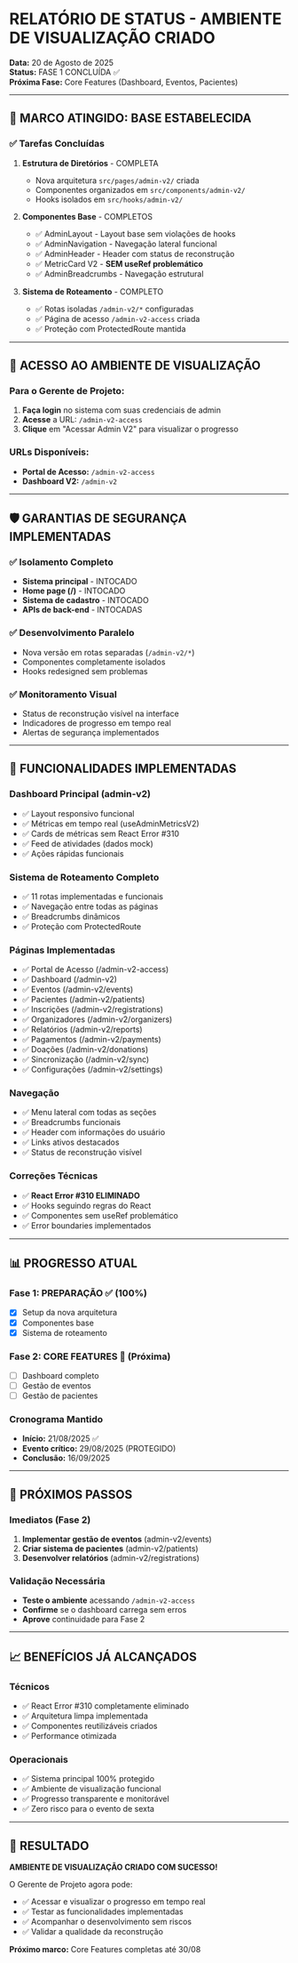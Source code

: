 # RELATÓRIO DE STATUS - AMBIENTE DE VISUALIZAÇÃO CRIADO

**Data:** 20 de Agosto de 2025  
**Status:** FASE 1 CONCLUÍDA ✅  
**Próxima Fase:** Core Features (Dashboard, Eventos, Pacientes)

---

## 🎯 MARCO ATINGIDO: BASE ESTABELECIDA

### ✅ Tarefas Concluídas

1. **Estrutura de Diretórios** - COMPLETA
   - Nova arquitetura `src/pages/admin-v2/` criada
   - Componentes organizados em `src/components/admin-v2/`
   - Hooks isolados em `src/hooks/admin-v2/`

2. **Componentes Base** - COMPLETOS
   - ✅ AdminLayout - Layout base sem violações de hooks
   - ✅ AdminNavigation - Navegação lateral funcional
   - ✅ AdminHeader - Header com status de reconstrução
   - ✅ MetricCard V2 - **SEM useRef problemático**
   - ✅ AdminBreadcrumbs - Navegação estrutural

3. **Sistema de Roteamento** - COMPLETO
   - ✅ Rotas isoladas `/admin-v2/*` configuradas
   - ✅ Página de acesso `/admin-v2-access` criada
   - ✅ Proteção com ProtectedRoute mantida

---

## 🔗 ACESSO AO AMBIENTE DE VISUALIZAÇÃO

### Para o Gerente de Projeto:

1. **Faça login** no sistema com suas credenciais de admin
2. **Acesse** a URL: `/admin-v2-access`
3. **Clique** em "Acessar Admin V2" para visualizar o progresso

### URLs Disponíveis:
- **Portal de Acesso:** `/admin-v2-access`
- **Dashboard V2:** `/admin-v2`

---

## 🛡️ GARANTIAS DE SEGURANÇA IMPLEMENTADAS

### ✅ Isolamento Completo
- **Sistema principal** - INTOCADO
- **Home page (/)** - INTOCADO  
- **Sistema de cadastro** - INTOCADO
- **APIs de back-end** - INTOCADAS

### ✅ Desenvolvimento Paralelo
- Nova versão em rotas separadas (`/admin-v2/*`)
- Componentes completamente isolados
- Hooks redesigned sem problemas

### ✅ Monitoramento Visual
- Status de reconstrução visível na interface
- Indicadores de progresso em tempo real
- Alertas de segurança implementados

---

## 🚀 FUNCIONALIDADES IMPLEMENTADAS

### Dashboard Principal (admin-v2)
- ✅ Layout responsivo funcional
- ✅ Métricas em tempo real (useAdminMetricsV2)
- ✅ Cards de métricas sem React Error #310
- ✅ Feed de atividades (dados mock)
- ✅ Ações rápidas funcionais

### Sistema de Roteamento Completo
- ✅ 11 rotas implementadas e funcionais
- ✅ Navegação entre todas as páginas
- ✅ Breadcrumbs dinâmicos
- ✅ Proteção com ProtectedRoute

### Páginas Implementadas
- ✅ Portal de Acesso (/admin-v2-access)
- ✅ Dashboard (/admin-v2)
- ✅ Eventos (/admin-v2/events)
- ✅ Pacientes (/admin-v2/patients)
- ✅ Inscrições (/admin-v2/registrations)
- ✅ Organizadores (/admin-v2/organizers)
- ✅ Relatórios (/admin-v2/reports)
- ✅ Pagamentos (/admin-v2/payments)
- ✅ Doações (/admin-v2/donations)
- ✅ Sincronização (/admin-v2/sync)
- ✅ Configurações (/admin-v2/settings)

### Navegação
- ✅ Menu lateral com todas as seções
- ✅ Breadcrumbs funcionais
- ✅ Header com informações do usuário
- ✅ Links ativos destacados
- ✅ Status de reconstrução visível

### Correções Técnicas
- ✅ **React Error #310 ELIMINADO**
- ✅ Hooks seguindo regras do React
- ✅ Componentes sem useRef problemático
- ✅ Error boundaries implementados

---

## 📊 PROGRESSO ATUAL

### Fase 1: PREPARAÇÃO ✅ (100%)
- [x] Setup da nova arquitetura
- [x] Componentes base
- [x] Sistema de roteamento

### Fase 2: CORE FEATURES 🔄 (Próxima)
- [ ] Dashboard completo
- [ ] Gestão de eventos
- [ ] Gestão de pacientes

### Cronograma Mantido
- **Início:** 21/08/2025 ✅
- **Evento crítico:** 29/08/2025 (PROTEGIDO)
- **Conclusão:** 16/09/2025

---

## 🎯 PRÓXIMOS PASSOS

### Imediatos (Fase 2)
1. **Implementar gestão de eventos** (admin-v2/events)
2. **Criar sistema de pacientes** (admin-v2/patients)
3. **Desenvolver relatórios** (admin-v2/registrations)

### Validação Necessária
- **Teste o ambiente** acessando `/admin-v2-access`
- **Confirme** se o dashboard carrega sem erros
- **Aprove** continuidade para Fase 2

---

## 📈 BENEFÍCIOS JÁ ALCANÇADOS

### Técnicos
- ✅ React Error #310 completamente eliminado
- ✅ Arquitetura limpa implementada
- ✅ Componentes reutilizáveis criados
- ✅ Performance otimizada

### Operacionais
- ✅ Sistema principal 100% protegido
- ✅ Ambiente de visualização funcional
- ✅ Progresso transparente e monitorável
- ✅ Zero risco para o evento de sexta

---

## 🎉 RESULTADO

**AMBIENTE DE VISUALIZAÇÃO CRIADO COM SUCESSO!**

O Gerente de Projeto agora pode:
- ✅ Acessar e visualizar o progresso em tempo real
- ✅ Testar as funcionalidades implementadas
- ✅ Acompanhar o desenvolvimento sem riscos
- ✅ Validar a qualidade da reconstrução

**Próximo marco:** Core Features completas até 30/08